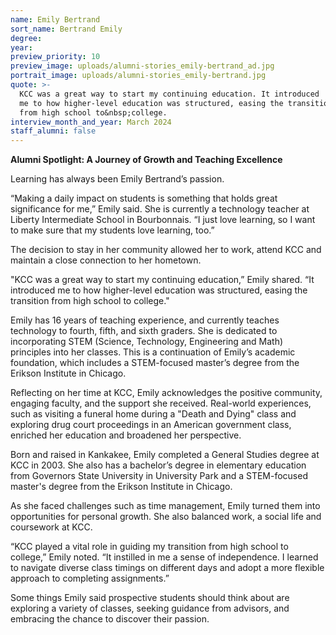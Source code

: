```yaml
---
name: Emily Bertrand
sort_name: Bertrand Emily
degree:
year:
preview_priority: 10
preview_image: uploads/alumni-stories_emily-bertrand_ad.jpg
portrait_image: uploads/alumni-stories_emily-bertrand.jpg
quote: >-
  KCC was a great way to start my continuing education. It introduced
  me to how higher-level education was structured, easing the transition
  from high school to&nbsp;college.
interview_month_and_year: March 2024
staff_alumni: false
---
```

**Alumni Spotlight: A Journey of Growth and Teaching Excellence**

Learning has always been Emily Bertrand’s passion.

&ldquo;Making a daily impact on students is something that holds great significance for me,&rdquo; Emily said. She is currently a technology teacher at Liberty Intermediate School in Bourbonnais. &ldquo;I just love learning, so I want to make sure that my students love learning, too.&rdquo;

The decision to stay in her community allowed her to work, attend KCC and maintain a close connection to her hometown.

"KCC was a great way to start my continuing education,&rdquo; Emily shared. &ldquo;It introduced me to how higher-level education was structured, easing the transition from high school to college."

Emily has 16 years of teaching experience, and currently teaches technology to fourth, fifth, and sixth graders. She is dedicated to incorporating STEM (Science, Technology, Engineering and Math) principles into her classes. This is a continuation of Emily’s academic foundation, which includes a STEM-focused master’s degree from the Erikson Institute in Chicago.

Reflecting on her time at KCC, Emily acknowledges the positive community, engaging faculty, and the support she received. Real-world experiences, such as visiting a funeral home during a "Death and Dying" class and exploring drug court proceedings in an American government class, enriched her education and broadened her perspective.

Born and raised in Kankakee, Emily completed a General Studies degree at KCC in 2003. She also has a bachelor’s degree in elementary education from Governors State University in University Park and a STEM-focused master's degree from the Erikson Institute in Chicago.

As she faced challenges such as time management, Emily turned them into opportunities for personal growth. She also balanced work, a social life and coursework at KCC.

&ldquo;KCC played a vital role in guiding my transition from high school to college,&rdquo; Emily noted. &ldquo;It instilled in me a sense of independence. I learned to navigate diverse class timings on different days and adopt a more flexible approach to completing assignments.&rdquo;

Some things Emily said prospective students should think about are exploring a variety of classes, seeking guidance from advisors, and embracing the chance to discover their passion.
